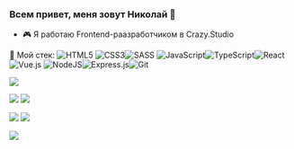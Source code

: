 ### Всем привет, меня зовут Николай 👋

- 🎮 Я работаю Frontend-раазработчиком в Crazy.Studio

🔨 Мой стек:
![HTML5](https://img.shields.io/badge/html5-%23E34F26.svg?style=for-the-badge&logo=html5&logoColor=white)	![CSS3](https://img.shields.io/badge/css3-%231572B6.svg?style=for-the-badge&logo=css3&logoColor=white)![SASS](https://img.shields.io/badge/SASS-hotpink.svg?style=for-the-badge&logo=SASS&logoColor=white)	![JavaScript](https://img.shields.io/badge/javascript-%23323330.svg?style=for-the-badge&logo=javascript&logoColor=%23F7DF1E)![TypeScript](https://img.shields.io/badge/typescript-%23007ACC.svg?style=for-the-badge&logo=typescript&logoColor=white)![React](https://img.shields.io/badge/react-%2320232a.svg?style=for-the-badge&logo=react&logoColor=%2361DAFB)![Vue.js](https://img.shields.io/badge/vuejs-%2335495e.svg?style=for-the-badge&logo=vuedotjs&logoColor=%234FC08D)	![NodeJS](https://img.shields.io/badge/node.js-6DA55F?style=for-the-badge&logo=node.js&logoColor=white)![Express.js](https://img.shields.io/badge/express.js-%23404d59.svg?style=for-the-badge&logo=express&logoColor=%2361DAFB)![Git](https://img.shields.io/badge/git-%23F05033.svg?style=for-the-badge&logo=git&logoColor=white)

![](https://github-profile-summary-cards.vercel.app/api/cards/profile-details?username=NikolayDimitriev&theme=solarized_dark)

![](https://github-profile-summary-cards.vercel.app/api/cards/most-commit-language?username=NikolayDimitriev&theme=solarized_dark) ![](https://github-profile-summary-cards.vercel.app/api/cards/repos-per-language?username=NikolayDimitriev&theme=solarized_dark)

![](https://github-profile-summary-cards.vercel.app/api/cards/stats?username=NikolayDimitriev&theme=solarized_dark) ![](https://github-profile-summary-cards.vercel.app/api/cards/productive-time?username=NikolayDimitriev&theme=solarized_dark)

![](https://komarev.com/ghpvc/?username=NikolayDimitriev)
